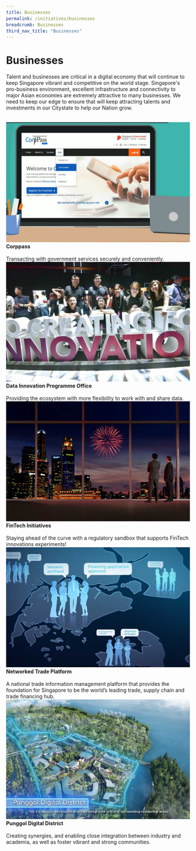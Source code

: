 ```yaml
---
title: Businesses
permalink: /initiatives/businesses
breadcrumb: Businesses
third_nav_title: "Businesses"
---
```

# Businesses

Talent and businesses are critical in a digital economy that will continue to keep Singapore vibrant and competitive on the world stage. Singapore's pro-business environment, excellent infrastructure and connectivity to major Asian economies are extremely attractive to many businesses. We need to keep our edge to ensure that will keep attracting talents and investments in our Citystate to help our Nation grow.

<br>
<div class="row">  
  <div class="column-c" > 
    <a href="/our-smart-nation/initiatives/startups-and-businesses/corppass" target="_blank"><img src="/images/our-smart-nation/Initiatives/overview-page/corppass.png"></a><br>
    <div class="header"><b>Corppass</b></div><br>
    <div class="para">Transacting with government services securely and conveniently.</div>
  </div>
   <div class="column-c"> 
    <a href="/our-smart-nation/initiatives/startups-and-businesses/data-innovation-programme-office" target="_blank"><img src="/images/our-smart-nation/Initiatives/overview-page/dipo.png"></a><br>
     <div class="header"><b>Data Innovation Programme Office</b></div><br>
    <div class="para">Providing the ecosystem with more flexibility to work with and share data.</div>
  </div>
  <div class="column-c">  
    <a href="/our-smart-nation/initiatives/startups-and-businesses/fintech-initiatives" target="_blank"><img src="/images/our-smart-nation/Initiatives/overview-page/fintech-sandbox.png"></a><br>
    <div class="header"><b>FinTech Initiatives</b></div><br>
    <div class="para">Staying ahead of the curve with a regulatory sandbox that supports FinTech innovations experiments!</div>
  </div>     
</div>
<div class="row">  
  <div class="column-c" > 
    <a href="/our-smart-nation/initiatives/startups-and-businesses/networked-trade-platform" target="_blank"><img src="/images/our-smart-nation/Initiatives/overview-page/networked-trade-platform.png"></a><br>
    <div class="header"><b>Networked Trade Platform</b></div><br>
    <div class="para">A national trade information management platform that provides the foundation for Singapore to be the world’s leading trade, supply chain and trade financing hub.</div>
  </div>
  <div class="column-c" > 
    <a href="/our-smart-nation/initiatives/startups-and-businesses/punggol-digital-district" target="_blank"><img src="/images/our-smart-nation/Initiatives/overview-page/punggol-digital-district.png"></a><br>
    <div class="header"><b>Punggol Digital District</b></div><br>
    <div class="para">Creating synergies, and enabling close integration between industry and academia, as well as foster vibrant and strong communities.</div>
  </div>
</div>
